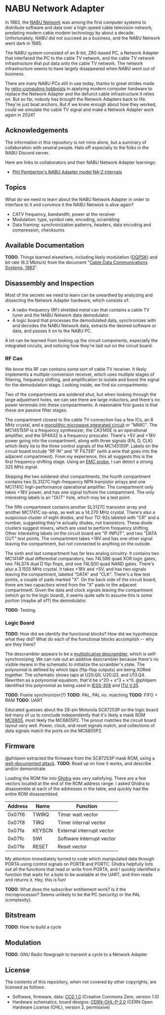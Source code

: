 # NABU Network Adapter

In 1983, the [NABU Network](https://en.wikipedia.org/wiki/NABU_Network) was among the first computer systems to distribute software and data over a high-speed cable television network, predating modern cable modem technology by about a decade. Unfortunately, NABU did not succeed as a business, and the NABU Network went dark in 1985.

The NABU system consisted of an 8-bit, Z80-based PC, a Network Adapter that interfaced the PC to the cable TV network, and the cable TV network infrastructure that put data onto the cable TV network. The network infrastructure seems to have largely disappeared when NABU went out of business.

There are many NABU PCs still in use today, thanks to great strides made by [retro-computing hobbyists](https://nabu.ca) in applying modern computer hardware to replace the Network Adapter and the defunct cable infrastructure it relies on. But so far, nobody has brought the Network Adapters back to life. They're just boat anchors. But if we knew enough about how they worked, could we simulate the cable TV signal and make a Network Adapter work again in 2024?

## Acknowledgements

The information in this repository is not mine alone, but a summary of collaboration with several people. Hats off especially to the folks in the NABU Discord server.

Here are links to collaborators and their NABU Network Adapter learnings:

* [Phil Pemberton's NABU Adapter model NA-2 internals](https://philpem.me.uk/oldcomp/nabu/adaptor_internals)

## Topics

What do we need to learn about the NABU Network Adapter in order to interface to it and convince it the NABU Network is alive again?

* CATV frequency, bandwidth, power at the receiver
* Modulation: type, symbol rate, encoding, scrambling
* Data framing: synchronization patterns, headers, data encoding and compression, checksums

## Available Documentation

__TODO__: Things learned elsewhere, including likely modulation ([OQPSK](https://en.wikipedia.org/wiki/Phase-shift_keying#Offset_QPSK_(OQPSK))) and bit rate (6.3 Mbits/s) from the document "[Cable Data Communications Systems, 1983](https://publications.gc.ca/site/eng/9.879204/publication.html)".

## Disassembly and Inspection

Most of the secrets we need to learn can be unearthed by analyzing and dissecting the Network Adapter hardware, which consists of:

* A radio-frequency (RF) shielded metal can that contains a cable TV tuner and the NABU Network data demodulator.
* A logic board that processes the demodulated data, synchronizes with and decodes the NABU Network data, extracts the desired software or data, and passes it on to the NABU PC.

A lot can be learned from looking up the circuit components, especially the integrated circuits, and noticing how they're laid out on the circuit board.

### RF Can

We know this RF can contains some sort of cable TV receiver. It likely implements a multiple-conversion receiver, which uses multiple stages of filtering, frequency shifting, and amplification to isolate and boost the signal for the demodulation stage. Looking inside, we find six compartments:

Two of the compartments are soldered shut, but when looking through the large adjustment holes, we can see there are large inductors, and there's no power terminals into these compoartments. A reasonable first guess is that these are passive filter stages.

The compartment closest to the cable TV connection has a few ICs, an 8 MHz crystal, and a [monolithic microwave integrated circuit](https://en.wikipedia.org/wiki/Monolithic_microwave_integrated_circuit) or "MMIC". The MC145155P is a frequency synthesizer, the CA3140E is an operational amplifier, and the SP4632 is a frequency prescaler. There's +5V and +18V power going into the compartment, along with three signals (EN, D, CLK) which likely tie to the three control signals of the MC145155P. Labels on the circuit board include "RF IN" and "IF FILTER" (with a wire that goes into the adjacent compartment). From my experience, this all suggests this is the first frequency-shifting stage. Using an [EMC probe](https://www.beehive-electronics.com/probes.html), I can detect a strong 325 MHz signal.

Skipping the two soldered-shut compartments, the fourth compartment contains two SL3127C high-frequency NPN transistor arrays and one MC1741C high-performance operational amplifier. The compartment only takes +18V power, and has one signal to/from the compartment. The only interesting labels is an "OUT" hole, which may be a test point.

The fifth compartment contains another SL3127C transistor array and another MC1741C op-amp, as well as a 14.270 MHz crystal. There's also a suspicious cluster of eight diodes, and four TO-92s labeled with "CR" and a number, suggesting they're actually diodes, not transistors. These diode clusters suggest mixers, which are used to perform frequency shifting. Other interesting labels on the circuit board are "IF INPUT", and two "DATA OUT" test points. The compartment takes +18V and has one other signal leaving the compartment, but not connected to anything on the outside.

The sixth and last compartment has far less analog circuitry. It contains two MC1414P dual differential comparators, two 74LS86 quad XOR logic gates, two 74LS74 dual D flip-flops, and one 74LS00 quad NAND gates. There's also a 3.1555 MHz crystal. It takes +18V and +5V, and has two signals leaving the compartment, labeled "DATA" and "CLK". There's a few test points, a couple of pads marked "X". On the back side of the circuit board, there are two capacitors wired from the "X" pads to the adjacent compartment. Given the data and clock signals leaving the compartment (which go to the logic board), it seems quite safe to assume this is some portion (maybe all of?) the demodulator.

__TODO__: Testing.

### Logic Board

__TODO__: How did we identify the functional blocks? How did we hypothesize what they did? What do each of the fumctional blocks accomplish -- why are they there?

The descrambler appears to be a [multiplicative descrambler](https://en.wikipedia.org/wiki/Scrambler#Multiplicative_(self-synchronizing)_scramblers), which is self-synchronizing. We can rule out an additive descrambler because there's no visible means in the schematic to initialize the scrambler's state. The polynomial is defined by which taps (flip-flop outputs) are being XORed together. The schematic shows taps at U20.Q0, U20.Q3, and U13.Q4. Rewritten as a polynomial equatiom, that'd be x^20 + x^3 + x^0. @philpem identified this polynomial as being used in [IESS-308](https://www.intelsat.com/wp-content/uploads/2020/08/IESS-308E11.pdf) and [ITU V.35](https://www.itu.int/rec/T-REC-V.35-198410-W/en).

__TODO__: Frame synchronizer(?)
__TODO__: PAL, PAL no. matching
__TODO__: FIFO + RAM
__TODO__: UART

Educated guesses about the 28-pin Motorola SC87253P on the logic board led many of us to conclude independently that it's likely a mask ROM [MC6805](http://bitsavers.trailing-edge.com/components/motorola/6805/6805_Users_Manual_2ed_1983.pdf), most likely the MC6805P2. The pinout matches the circuit board layout very well. Power, clock, and reset signals match, and collections of data signals match the ports on the MC6805P2.

## Firmware

@philpem extracted the firmware from the SC87253P mask ROM, using a [well-documented attack](https://seanriddle.com/mc6805p2.html). __TODO__: Read up on how it works, and describe and/or demonstrate

Loading the ROM file into [Ghidra](https://ghidra-sre.org/) was very satisfying. There are a few vectors located at the end of the ROM address range. I asked Ghidra to disassemble at each of the addresses in the table, and quickly had the entire ROM disassembled.

| Address | Name   | Function                  |
| ------- | ------ | ------------------------- |
|  0x07f6 | TWIRQ  | Timer wait vector         |
|  0x07f8 | TIRQ   | Timer internal vector     |
|  0x07fa | KEYSCN | External interrupt vector |
|  0x07fc | SWI    | Software interrupt vector |
|  0x07fe | RESET  | Reset vector              |

My attention immediately turned to code which manipulated data through PORTA using control signals on PORTB and PORTC. Ghidra helpfully lists out all the functions that read or write from PORTA, and I quickly identified a function that waits for a byte to be available at the UART, and then reads and returns it. Hey, this is fun!

__TODO__: What does the subscriber entitlement work? Is it the microprocessor? Seems unlikely to be the PC (security) or the PAL (complexity).

## Bitstream

__TODO__: How to build a cycle

## Modulation

__TODO__: GNU Radio flowgraph to transmit a cycle to a Network Adapter

## License

The contents of this repository, when not covered by other copyrights, are licensed as follows:

* Software, firmware, data: [CC0 1.0](https://creativecommons.org/public-domain/cc0/) (Creative Commons Zero, version 1.0)
* Hardware schematics, board designs: [CERN-OHL-P-2.0](https://ohwr.org/project/cernohl/wikis/Documents/CERN-OHL-version-2) (CERN Open Hardware License (OHL), version 2, permissive)

